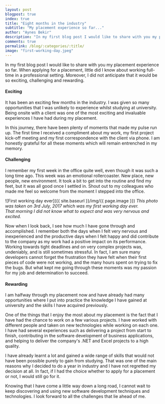 ```yaml
---
layout: post
blogpost: true
index: true
title: "Eight months in the industry"
subtitle: "My placement experience so far..."
author: "Aynes Bekir"
description: "In my first blog post I would like to share with you my placement experience so far. When applying for a placement, little did I know about working full-time in a professional setting. Moreover, I did not anticipate that it would be so exciting, challenging and rewarding."
comments: true
permalink: /blog/:categories/:title/
image: "first-working-day.jpeg"
---
```

In my first blog post I would like to share with you my placement experience so far. When applying for a placement, little did I know about working full-time in a professional setting. Moreover, I did not anticipate that it would be so exciting, challenging and rewarding.
<br />
#### **Exciting** 
It has been an exciting few months in the industry. I was given so many opportunities that I was unlikely to experience whilst studying at university. Being onsite with a client was one of the most exciting and invaluable experiences I have had during my placement.

In this journey, there have been plenty of moments that made my pulse run up. The first time I received a compliment about my work, my first project kick-off meeting and my first correspondence with the client via phone. I am honestly grateful for all these moments which will remain entrenched in my memory.
<br />
#### **Challenging**
I remember my first week in the office quite well, even though it was such a long time ago. This week was an emotional rollercoaster. New place, new people, new environment. It took a bit to get into the routine and find my feet, but it was all good once I settled in. Shout out to my colleagues who made me feel so welcome from the moment I stepped into the office.

![First working day ever]({{ site.baseurl }}/img/{{ page.image }})
*This photo was taken on 3rd July, 2017 which was my first working day ever.<br />That morning I did not know what to expect and was very nervous and excited.*

Now when I look back, I see how much I have gone through and accomplished. I remember both the days when I felt very nervous and inexperienced and the productive days when I felt happy and did contribute to the company as my work had a positive impact on its performance. Working towards tight deadlines and on very complex projects was, undeniably, and is still sometimes stressful. In fact, I am sure many developers cannot forget the frustration they have felt when their first pieces of code were not working, and the many hours spent on trying to fix the bugs. But what kept me going through these moments was my passion for my job and determination to succeed.
<br />
#### **Rewarding**
I am halfway through my placement now and have already had many opportunities where I put into practice the knowledge I have gained at university and the skills I have acquired previously.

One of the things that I enjoy the most about my placement is the fact that I have had the chance to work on a few various projects. I have worked with different people and taken on new technologies while working on each one. I have had several experiences such as delivering a project from start to finish, contributing in the software development of business applications, and helping to deliver the company's .NET and Excel projects to a high quality.

I have already learnt a lot and gained a wide range of skills that would not have been possible purely to gain from studying. That was one of the main reasons why I decided to do a year in industry and I have not regretted my decision at all. In fact, if I had the choice whether to apply for a placement or not, I would still go for it.

Knowing that I have come a little way down a long road, I cannot wait to keep discovering and using new software development techniques and technologies. I look forward to all the challenges that lie ahead of me.